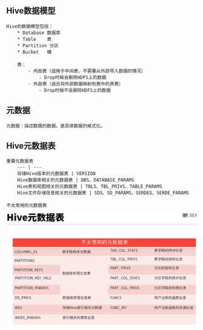 ## Hive数据模型

	Hive的数据模型包括：
		* Database 数据库
		* Table    表
		* Partition 分区
		* Bucket   桶

		表：
			- 内部表（适用于中间表，不需要从外部导入数据的情况）
				- Drop时候会删除HDFS上的数据
			- 外部表（适合将外部数据映射到表中的原表）
				- Drop时候不会删除HDFS上的数据

## 元数据

	元数据：描述数据的数据。是具体数据的格式化。

## Hive元数据表

	重要元数据表
		--- | ---  
		存储Hive版本的元数据表 | VERSION   
		Hive数据库相关的元数据表 | DBS、DATABASE_PARAMS  
		Hive表和视图相关的元数据表 | TBLS、TBL_PRIVS、TABLE_PARAMS  
		Hive文件存储信息相关的元数据表 | SDS、SD_PARAMS、SERDES、SERDE_PARAMS  

	不太常用的元数据表

![不太常用的元数据表](./060202_不太常用的元数据表.png)



	


			